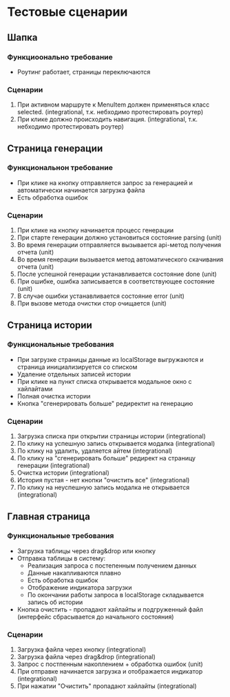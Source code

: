 # Тестовые сценарии

## Шапка

### Функциоонально требование

- Роутинг работает, страницы переключаются

### Сценарии

1. При активном маршруте к MenuItem должен применяться класс selected. (integrational, т.к. небходимо протестировать роутер)
2. При клике должно происходить навигация. (integrational, т.к. небходимо протестировать роутер)

## Страница генерации

### Функциональнон требование

- При клике на кнопку отправляется запрос за генерацией и автоматически начинается загрузка файла
- Есть обработка ошибок

### Сценарии

1. При клике на кнопку начинается процесс генерации
2. При старте генерации должно установиться состояние parsing (unit)
3. Во время генерации отправляется вызывается api-метод получения отчета (unit)
4. Во время генерации вызывается метод автоматического скачивания отчета (unit)
5. После успешной генерации устанавливается состояние done (unit)
6. При ошибке, ошибка записывается в соответствующее состояние (unit)
7. В случае ошибки устанавливается состояние error (unit)
8. При вызове метода очистки стор очищается (unit)

## Страница истории

### Функциональные требования

- При загрузке страницы данные из localStorage выгружаются и страница инициализируется со списком
- Удаление отдельных записей истории
- При клике на пункт списка открывается модальное окно с хайлайтами
- Полная очистка истории
- Кнопка "сгенерировать больше" редиректит на генерацию

### Сценарии

1. Загрузка списка при открытии страницы истории (integrational)
2. По клику на успешную запись открывается модалка (integrational)
3. По клику на удалить, удаляется айтем (integrational)
4. По клику на "сгенерировать больше" редирект на страницу генерации (integrational)
5. Очистка истории (integrational)
6. История пустая - нет кнопки "очистить все" (integrational)
7. По клику на неуспешную запись модалка не открывается (integrational)

## Главная страница

### Функциональные требования

- Загрузка таблицы через drag&drop или кнопку
- Отправка таблицы в систему:
    - Реализация запроса с постепенным получением данных
    - Данные накапливаются плавно
    - Есть обработка ошибок
    - Отображение индикатора загрузки
    - По окончании работы запроса в localStorage складывается запись об истории
- Кнопка очистить - пропадают хайлайты и подгруженный файл (интерфейс сбрасывается до начального состояния)


### Сценарии

1. Загрузка файла через кнопку (integrational)
2. Загрузка файла через drag&drop (integrational)
3. Запрос с постпенным накоплением + обработка ошибок (unit)
4. При отправке начинается загрузка и отображается индикатор (integrational)
5. При нажатии "Очистить" пропадают хайлайты (integrational)